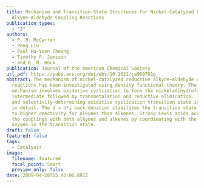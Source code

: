 ```yaml
---
title: Mechanism and Transition-State Structures for Nickel-Catalyzed Reductive
  Alkyne−Aldehyde Coupling Reactions
publication_types:
  - "2"
authors:
  - P. R. McCarren
  - Peng Liu
  - Paul Ha-Yeon Cheong
  - Timothy F. Jamison
  - and K. N. Houk
publication: Journal of the American Chemical Society
url_pdf: https://pubs.acs.org/doi/abs/10.1021/ja900701g
abstract: The mechanism of nickel-catalyzed reductive alkyne−aldehyde coupling
  reactions has been investigated using density functional theory. The preferred
  mechanism involves oxidative cyclization to form the nickeladihydrofuran
  intermediate followed by transmetalation and reductive elimination. The rate-
  and selectivity-determining oxidative cyclization transition state is analyzed
  in detail. The d → π*⊥ back-donation stabilizes the transition state and leads
  to higher reactivity for alkynes than alkenes. Strong Lewis acids accelerate
  the couplings with both alkynes and alkenes by coordinating with the aldehyde
  oxygen in the transition state.
draft: false
featured: false
tags:
  - Catalysis
image:
  filename: featured
  focal_point: Smart
  preview_only: false
date: 2009-04-28T15:43:06.891Z
---
```

